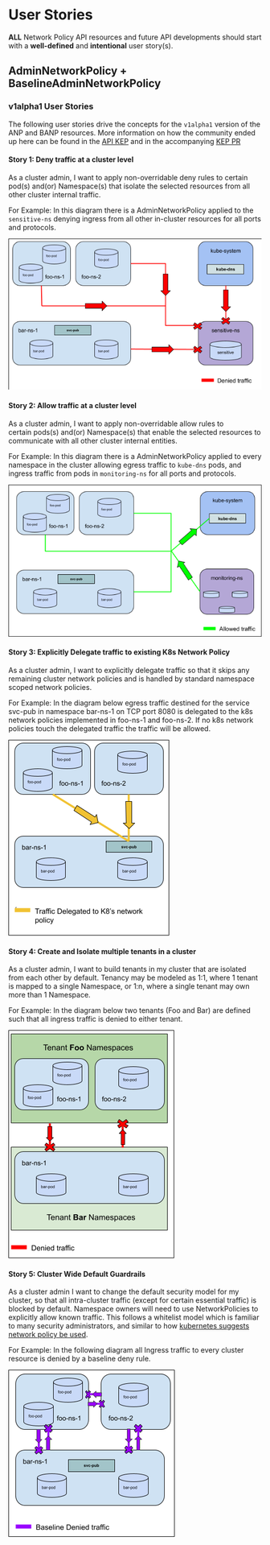 # User Stories

**ALL** Network Policy API resources and future API developments should start with
a **well-defined** and **intentional** user story(s).

## AdminNetworkPolicy + BaselineAdminNetworkPolicy

### v1alpha1 User Stories

The following user stories drive the concepts for the `v1alpha1` version of the
ANP and BANP resources. More information on how the community ended up here
can be found in the [API KEP](https://github.com/kubernetes/enhancements/tree/master/keps/sig-network/2091-admin-network-policy)
and in the accompanying [KEP PR](https://github.com/kubernetes/enhancements/pull/2522)

#### Story 1: Deny traffic at a cluster level

As a cluster admin, I want to apply non-overridable deny rules
to certain pod(s) and(or) Namespace(s) that isolate the selected
resources from all other cluster internal traffic.

For Example: In this diagram there is a AdminNetworkPolicy applied to the
`sensitive-ns` denying ingress from all other in-cluster resources for all
ports and protocols.

![Alt text](./images/explicit_deny.png?raw=true "Explicit Deny")

#### Story 2: Allow traffic at a cluster level

As a cluster admin, I want to apply non-overridable allow rules to  
certain pods(s) and(or) Namespace(s) that enable the selected resources
to communicate with all other cluster internal entities.  

For Example: In this diagram there is a AdminNetworkPolicy applied to every
namespace in the cluster allowing egress traffic to `kube-dns` pods, and ingress
traffic from pods in `monitoring-ns` for all ports and protocols.

![Alt text](./images/explicit_allow.png?raw=true "Explicit Allow")

#### Story 3: Explicitly Delegate traffic to existing K8s Network Policy

As a cluster admin, I want to explicitly delegate traffic so that it
skips any remaining cluster network policies and is handled by standard
namespace scoped network policies.

For Example: In the diagram below egress traffic destined for the service svc-pub
in namespace bar-ns-1 on TCP port 8080 is delegated to the k8s network policies
implemented in foo-ns-1 and foo-ns-2. If no k8s network policies touch the
delegated traffic the traffic will be allowed.

![Alt text](./images/delegation.png?raw=true "Delegate")

#### Story 4: Create and Isolate multiple tenants in a cluster

As a cluster admin, I want to build tenants in my cluster that are isolated from
each other by default. Tenancy may be modeled as 1:1, where 1 tenant is mapped
to a single Namespace, or 1:n, where a single tenant may own more than 1 Namespace.

For Example: In the diagram below two tenants (Foo and Bar) are defined such that
all ingress traffic is denied to either tenant.  

![Alt text](./images/tenants.png?raw=true "Tenants")

#### Story 5: Cluster Wide Default Guardrails

As a cluster admin I want to change the default security model for my cluster,
so that all intra-cluster traffic (except for certain essential traffic) is
blocked by default. Namespace owners will need to use NetworkPolicies to
explicitly allow known traffic. This follows a whitelist model which is
familiar to many security administrators, and similar
to how [kubernetes suggests network policy be used](https://kubernetes.io/docs/concepts/services-networking/network-policies/#default-policies).

For Example: In the following diagram all Ingress traffic to every cluster
resource is denied by a baseline deny rule.

![Alt text](./images/baseline.png?raw=true "Default Rules")
